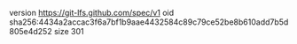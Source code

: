 version https://git-lfs.github.com/spec/v1
oid sha256:4434a2accac3f6a7bf1b9aae4432584c89c79ce52be8b610add7b5d805e4d252
size 301
